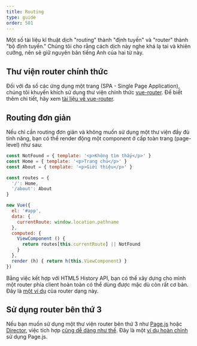 ```yaml
---
title: Routing
type: guide
order: 501
---
```


<p class="tip">Một số tài liệu kĩ thuật dịch "routing" thành "định tuyến" và "router" thành "bộ định tuyến." Chúng tôi cho rằng cách dịch này nghe khá lạ tai và khiên cưỡng, nên sẽ giữ nguyên bản tiếng Anh của hai từ này.</p>

## Thư viện router chính thức

Đối với đa số các ứng dụng một trang (SPA - Single Page Application), chúng tôi khuyến khích sử dụng thư viện chính thức [vue-router](https://github.com/vuejs/vue-router). Để biết thêm chi tiết, hãy xem [tài liệu về vue-router](https://router.vuejs.org/).

## Routing đơn giản

Nếu chỉ cần routing đơn giản và không muốn sử dụng một thư viện đầy đủ tính năng, bạn có thể render động một component ở cấp toàn trang (page-level) như sau:

``` js
const NotFound = { template: '<p>Không tìm thấy</p>' }
const Home = { template: '<p>Trang chủ</p>' }
const About = { template: '<p>Giới thiệu</p>' }

const routes = {
  '/': Home,
  '/about': About
}

new Vue({
  el: '#app',
  data: {
    currentRoute: window.location.pathname
  },
  computed: {
    ViewComponent () {
      return routes[this.currentRoute] || NotFound
    }
  },
  render (h) { return h(this.ViewComponent) }
})
```

Bằng việc kết hợp với HTML5 History API, bạn có thể xây dựng cho mình một router phía client hoàn toàn có thể dùng được mặc dù còn rất cơ bản. Đây là [một ví dụ](https://github.com/chrisvfritz/vue-2.0-simple-routing-example) của router dạng này.

## Sử dụng router bên thứ 3

Nếu bạn muốn sử dụng một thư viện router bên thứ 3 như [Page.js](https://github.com/visionmedia/page.js) hoặc [Director](https://github.com/flatiron/director), việc tích hợp [cũng dễ dàng như thế](https://github.com/chrisvfritz/vue-2.0-simple-routing-example/compare/master...pagejs). Đây là một [ví dụ hoàn chỉnh](https://github.com/chrisvfritz/vue-2.0-simple-routing-example/tree/pagejs) sử dụng Page.js.
